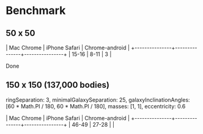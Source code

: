 # Benchmark

## 50 x 50

|  Mac Chrome   | iPhone Safari | Chrome-android |
+---------------+---------------+----------------+
|     15-16     |      8-11     |        3       |

Done


## 150 x 150 (137,000 bodies)

ringSeparation: 3,
minimalGalaxySeparation: 25,
galaxyInclinationAngles: [60 * Math.PI / 180, 60 * Math.PI / 180],
masses: [1, 1],
eccentricity: 0.6

|  Mac Chrome   | iPhone Safari | Chrome-android |
+---------------+---------------+----------------+
|     46-49     |      27-28    |                |
